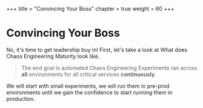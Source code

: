 +++
title = "Convincing Your Boss"
chapter = true
weight = 60
+++

# Convincing Your Boss

No, it's time to get leadership buy in! First, let's take a look at What does Chaos Engineering Maturity look like. 


>The end goal is automated Chaos Engineering Experiments ran across **all** environments for all critical services **continuously**. 

We will start with small experiments, we will run them in pre-prod environments until we gain the confidence to start running them in production. 

